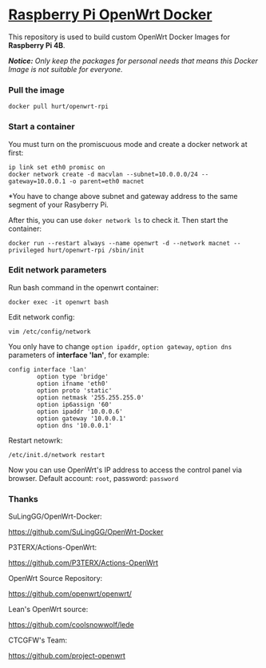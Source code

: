 # [Raspberry Pi OpenWrt Docker](https://github.com/scenery/raspi-openwrt-docker)

This repository is used to build custom OpenWrt Docker Images for **Raspberry Pi 4B**. 

***Notice:** Only keep the packages for personal needs that means this Docker Image is not suitable for everyone.*

### Pull the image
```
docker pull hurt/openwrt-rpi
```

### Start a container
You must turn on the promiscuous mode and create a docker network at first:
```
ip link set eth0 promisc on 
docker network create -d macvlan --subnet=10.0.0.0/24 --gateway=10.0.0.1 -o parent=eth0 macnet
```

*You have to change above subnet and gateway address to the same segment of your Rasyberry Pi. 

After this, you can use ```doker network ls``` to check it. Then start the container:
```
docker run --restart always --name openwrt -d --network macnet --privileged hurt/openwrt-rpi /sbin/init
```
### Edit network parameters
Run bash command in the openwrt container:
```
docker exec -it openwrt bash
```
Edit network config:
```
vim /etc/config/network
```

You only have to change ```option ipaddr```, ```option gateway```, ```option dns``` parameters of **interface 'lan'**, for example:
```
config interface 'lan'
        option type 'bridge'
        option ifname 'eth0'
        option proto 'static'
        option netmask '255.255.255.0'
        option ip6assign '60'
        option ipaddr '10.0.0.6'
        option gateway '10.0.0.1'
        option dns '10.0.0.1'
```

Restart netowrk:
```
/etc/init.d/network restart
```

Now you can use OpenWrt's IP address to access the control panel via browser. Default account: ```root```, password: ```password```

### Thanks

SuLingGG/OpenWrt-Docker:

<https://github.com/SuLingGG/OpenWrt-Docker>

P3TERX/Actions-OpenWrt:

<https://github.com/P3TERX/Actions-OpenWrt>

OpenWrt Source Repository:

<https://github.com/openwrt/openwrt/>

Lean's OpenWrt source:

<https://github.com/coolsnowwolf/lede>

CTCGFW's Team:

<https://github.com/project-openwrt>
